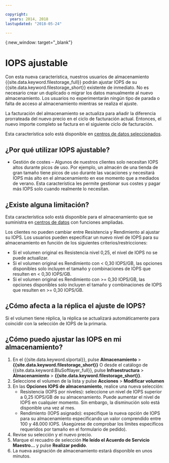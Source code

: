 ```yaml
---

copyright:
  years: 2014, 2018
lastupdated: "2018-05-24"

---
```

{:new_window: target="_blank"}

# IOPS ajustable

Con esta nueva característica, nuestros usuarios de almacenamiento {{site.data.keyword.filestorage_full}} podrán ajustar IOPS de su {{site.data.keyword.filestorage_short}} existente de inmediato. No es necesario crear un duplicado o migrar los datos manualmente al nuevo almacenamiento. Los usuarios no experimentarán ningún tipo de parada o falta de acceso al almacenamiento mientras se realiza el ajuste. 

La facturación del almacenamiento se actualiza para añadir la diferencia prorrateada del nuevo precio en el ciclo de facturación actual. Entonces, el nuevo importe completo se factura en el siguiente ciclo de facturación.

Esta característica solo está disponible en [centros de datos seleccionados](new-ibm-block-and-file-storage-location-and-features.html). 

## ¿Por qué utilizar IOPS ajustable?

- Gestión de costes – Algunos de nuestros clientes solo necesitan IOPS altos durante picos de uso. Por ejemplo, un almacén de una tienda de gran tamaño tiene picos de uso durante las vacaciones y necesitará IOPS más alto en el almacenamiento en ese momento que a mediados de verano. Esta característica les permite gestionar sus costes y pagar más IOPS solo cuando realmente lo necesitan.

## ¿Existe alguna limitación?

Esta característica solo está disponible para el almacenamiento que se suministra en [centros de datos](new-ibm-block-and-file-storage-location-and-features.html) con funciones ampliadas.

Los clientes no pueden cambiar entre Resistencia y Rendimiento al ajustar su IOPS. Los usuarios pueden especificar un nuevo nivel de IOPS para su almacenamiento en función de los siguientes criterios/restricciones: 

- Si el volumen original es Resistencia nivel 0,25, el nivel de IOPS no se puede actualizar.
- Si el volumen original es Rendimiento con < 0,30 IOPS/GB, las opciones disponibles solo incluyen el tamaño y combinaciones de IOPS que resulten en < 0,30 IOPS/GB. 
- Si el volumen original es Rendimiento con >= 0,30 IOPS/GB, las opciones disponibles solo incluyen el tamaño y combinaciones de IOPS que resulten en >= 0,30 IOPS/GB. 

## ¿Cómo afecta a la réplica el ajuste de IOPS?

Si el volumen tiene réplica, la réplica se actualizará automáticamente para coincidir con la selección de IOPS de la primaria. 

## ¿Cómo puedo ajustar las IOPS en mi almacenamiento?

1. En el {{site.data.keyword.slportal}}, pulse **Almacenamiento** > **{{site.data.keyword.filestorage_short}}** O desde el catálogo de {{site.data.keyword.BluSoftlayer_full}}, pulse **Infraestructura** > **Almacenamiento** > **{{site.data.keyword.filestorage_short}}**.
2. Seleccione el volumen de la lista y pulse **Acciones** > **Modificar volumen**
3. En las **Opciones IOPS de almacenamiento**, realice una nueva selección:
    - Resistencia (IOPS por niveles): seleccione un nivel de IOPS superior a 0,25 IOPS/GB de su almacenamiento. Puede aumentar el nivel de IOPS en cualquier momento. Sin embargo, la disminución solo está disponible una vez al mes.
    - Rendimiento (IOPS asignado): especifique la nueva opción de IOPS para su almacenamiento especificando un valor comprendido entre 100 y 48.000 IOPS. (Asegúrese de comprobar los límites específicos requeridos por tamaño en el formulario de pedido).
4. Revise su selección y el nuevo precio.
5. Marque el recuadro de selección **He leído el Acuerdo de Servicio Maestro...** y pulse **Realizar pedido**.
6. La nueva asignación de almacenamiento estará disponible en unos minutos.
